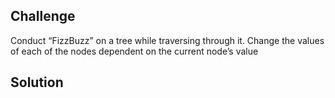 ## Challenge
Conduct “FizzBuzz” on a tree while traversing through it. Change the values of each of the nodes dependent on the current node’s value


## Solution


